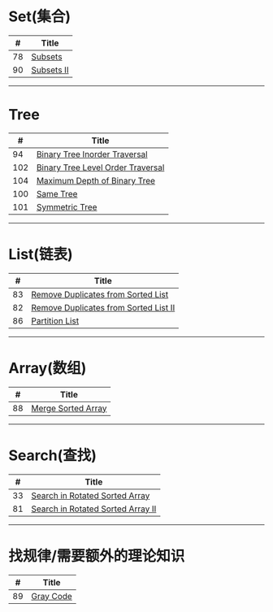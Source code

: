 # Set(集合) 
| # | Title |
|---|-------|
| 78 |[Subsets](https://leetcode.com/problems/subsets/)|
| 90 |[Subsets II](https://leetcode.com/problems/subsets-ii/)|
***
# Tree
| # | Title |
|---|-------|
| 94 |[Binary Tree Inorder Traversal](https://leetcode.com/problems/binary-tree-inorder-traversal/)|
| 102 |[Binary Tree Level Order Traversal](https://leetcode.com/problems/binary-tree-level-order-traversal/)|
| 104 |[Maximum Depth of Binary Tree](https://leetcode.com/problems/maximum-depth-of-binary-tree/)|
| 100 |[Same Tree](https://leetcode.com/problems/same-tree/)|
| 101 |[Symmetric Tree](https://leetcode.com/problems/symmetric-tree/)|
***
# List(链表)
| # | Title |
|---|-------|
| 83 |[Remove Duplicates from Sorted List](https://leetcode.com/problems/remove-duplicates-from-sorted-list/)|
| 82 |[Remove Duplicates from Sorted List II](https://leetcode.com/problems/remove-duplicates-from-sorted-list-ii/)|
| 86 |[Partition List](https://leetcode.com/problems/partition-list/)|
***
# Array(数组)
| # | Title |
|---|-------|
| 88 |[Merge Sorted Array](https://leetcode.com/problems/merge-sorted-array/)|
***
# Search(查找)
| # | Title |
|---|-------|
| 33 |[Search in Rotated Sorted Array](https://leetcode.com/problems/search-in-rotated-sorted-array/)|
| 81 |[Search in Rotated Sorted Array II](https://leetcode.com/problems/search-in-rotated-sorted-array-ii/)|
***
# 找规律/需要额外的理论知识
| # | Title |
|---|-------|
| 89 |[Gray Code](https://leetcode.com/problems/gray-code/)|
